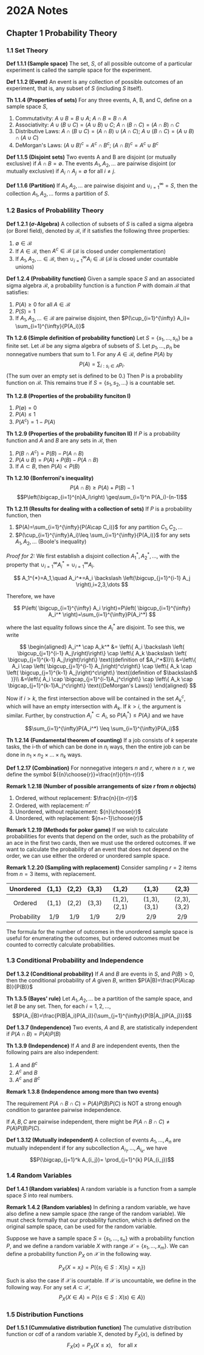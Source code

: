 # 202A Notes

## Chapter 1 Probability Theory

### 1.1 Set Theory

**Def 1.1.1 (Sample space)**
The set, $S$, of all possible outcome of a particular experiment is called the sample space for the experiment.

**Def 1.1.2 (Event)**
An event is any collection of possible outcomes of an experiment, that is, any subset of $S$ (including $S$ itself).

**Th 1.1.4 (Properties of sets)**
For any three events, A, B, and C, define on a sample space $S$,
1. Commutativity:
$A \cup B=B \cup A$; $A \cap B=B \cap A$
2. Associativity: 
$A \cup (B \cup C)=(A \cup B) \cup C$; $A \cap (B \cap C)=(A \cap B) \cap C$
3. Distributive Laws: 
$A \cap (B\cup C)=(A \cap B) \cup (A \cap C)$; $A \cup (B\cap C)=(A \cup B) \cap (A \cup C)$
4. DeMorgan's Laws: 
$(A \cup B)^c = A^c \cap B^c$; $(A \cap B)^c = A^c \cup B^c$

**Def 1.1.5 (Disjoint sets)**
Two events A and B are disjoint (or mutually exclusive) if $A \cap B=\emptyset$. The events $A_1,A_2,\dots$ are pairwise disjoint (or mutually exclusive) if $A_i \cap A_j = \emptyset$ for all $i \neq j$.

**Def 1.1.6 (Partition)**
If $A_1,A_2,\dots$ are pairwise disjoint and $\cup_{i=1}^{\infty}=S$, then the collection $A_1,A_2,\dots$ forms a partition of $S$.

### 1.2 Basics of Probablility Theory

**Def 1.2.1 ($\sigma$-Algebra)**
A collection of subsets of $S$ is called a sigma algebra (or Borel field), denoted by $\mathcal B$, if it satisfies the following three properties: 
1. $\emptyset \in \mathcal B$
2. If $A \in \mathcal B$, then $A^c \in \mathcal B$ ($\mathcal B$ is closed under complementation)
3. If $A_1, A_2, \dots \in \mathcal B$, then $\cup_{i=1}^{\infty} A_i \in \mathcal B$ ($\mathcal B$ is closed under countable unions)

**Def 1.2.4 (Probability function)**
Given a sample space $S$ and an associated sigma algebra $\mathcal B$, a probability function is a function $P$ with domain $\mathcal B$ that satisfies: 
1. $P(A) \geq 0$ for all $A \in \mathcal B$
2. $P(S)=1$
3. If $A_1, A_2, \dots \in \mathcal B$ are pairwise disjoint, then $P(\cup_{i=1}^{\infty} A_i)= \sum_{i=1}^{\infty}{P(A_i)}$

**Th 1.2.6 (Simple definition of probability function)**
Let $S=\{s_1, \dots, s_n\}$ be a finite set. Let $\mathcal B$ be any sigma algebra of subsets of $S$. Let $p_1,\dots, p_n$ be nonnegative numbers that sum to 1. For any $A\in \mathcal B$, define $P(A)$ by
$$P(A)=\sum_{i:s_i\in A}p_i.$$
(The sum over an empty set is defined to be 0.) Then P is a probability function on $\mathcal B$. This remains true if $S=\{s_1,s_2,\dots\}$ is a countable set. 

**Th 1.2.8 (Properties of the probability funciton I)**
1. $P(\emptyset)=0$
2. $P(A)\leq 1$
3. $P(A^c)=1-P(A)$

**Th 1.2.9 (Properties of the probability funciton II)**
If $P$ is a probability function and $A$ and $B$ are any sets in $\mathcal B$, then
1. $P(B \cap A^c)=P(B)-P(A \cap B)$
2. $P(A \cup B)=P(A) + P(B) - P(A\cap B)$
3. If $A \subset B$, then $P(A) < P(B)$

**Th 1.2.10 (Bonferroni's inequality)**
$$P(A\cap B)\geq P(A)+P(B)-1$$
$$P\left(\bigcap_{i=1}^{n}A_i\right) \geq\sum_{i=1}^n P(A_i)-(n-1)$$

**Th 1.2.11 (Results for dealing with a collection of sets)**
If $P$ is a probability function, then
1. $P(A)=\sum_{i=1}^{\infty}{P(A\cap C_i)}$ for any partition $C_1,C_2,\dots$
2. $P(\cup_{i=1}^{\infty}A_i)\leq \sum_{i=1}^{\infty}{P(A_i)}$ for any sets $A_1, A_2, \dots$ (Boole's inequality)


*Proof for 2:*
We first establish a disjoint collection $A_1^*,A_2^*,\dots$, with the property that $\cup_{i=1}^{\infty}A_i^*=\cup_{i=1}^{\infty}A_i$.

$$
A_1^{*}=A_1,\quad A_i^*=A_i \backslash \left(\bigcup_{j=1}^{i-1} A_j \right),i=2,3,\dots
$$

Therefore, we have

$$
P\left( \bigcup_{i=1}^{\infty} A_i \right)=P\left( \bigcup_{i=1}^{\infty} A_i^* \right)=\sum_{i=1}^{\infty}P(A_i^*)
$$

where the last equality follows since the $A_i^*$ are disjoint. To see this, we write

$$
\begin{aligned}
A_i^* \cap A_k^* &= \left\{ A_i \backslash \left( \bigcup_{j=1}^{i-1} A_j\right)\right\} \cap \left\{  A_k \backslash \left( \bigcup_{j=1}^{k-1} A_j\right)\right\} \text{(definition of $A_i^*$)}\\
&=\left\{ A_i \cap \left( \bigcup_{j=1}^{i-1} A_j\right)^c\right\} \cap \left\{ A_k \cap \left( \bigcup_{j=1}^{k-1} A_j\right)^c\right\} \text{(definition of $\backslash$ )}\\
&=\left\{ A_i \cap \bigcap_{j=1}^{i-1}A_j^c\right\} \cap \left\{ A_k \cap \bigcap_{j=1}^{k-1}A_j^c\right\} \text{(DeMorgan's Laws)}
\end{aligned}
$$

Now if $i>k$, the first intersection above will be contained in the set $A_k^c$, which will have an empty intersection with $A_k$. If $k>i$, the argument is similar. Further, by construction $A_i^* \subset A_i$, so $P(A_i^*)\leq P(A_i)$ and we have

$$\sum_{i=1}^{\infty}P(A_i^*) \leq \sum_{i=1}^{\infty}P(A_i)$$


**Th 1.2.14 (Fundamental theorem of counting)**
If a job consists of $k$ seperate tasks, the i-th of which can be done in $n_i$ ways, then the entire job can be done in $n_1 \times n_2 \times \dots \times n_k$ ways.

**Def 1.2.17 (Combination)**
For nonnegative integers $n$ and $r$, where $n \geq r$, we define the symbol ${{n}\choose{r}}=\frac{n!}{r!(n-r)!}$

**Remark 1.2.18 (Number of possible arrangements of size $r$ from $n$ objects)**
1. Ordered, without replacement: $\frac{n}{(n-r)!}$
2. Ordered, with replacement: $n^r$
3. Unordered, without replacement: ${n}\choose{r}$
4. Unordered, with replacement: ${n+r-1}\choose{r}$

**Remark 1.2.19 (Methods for poker game)**
If we wish to calculate probabilities for events that depend on the order, such as the probability of an ace in the first two cards, then we must use the ordered outcomes. If we want to calculate the probability of an event that does not depend on the order, we can use either the ordered or unordered sample space.

**Remark 1.2.20 (Sampling with replacement)**
Consider sampling $r=2$ items from $n=3$ items, with replacement.

|  Unordered  | {1,1} | {2,2} | {3,3} |    {1,2}    |    {1,3}    |    {2,3}    |
|:-----------:|:-----:|:-----:|:-----:|:-----------:|:-----------:|:-----------:|
|   Ordered   | (1,1) | (2,2) | (3,3) | (1,2),(2,1) | (1,3),(3,1) | (2,3),(3,2) |
| Probability |  1/9  |  1/9  |  1/9  |     2/9     |     2/9     |     2/9     |

The formula for the number of outcomes in the unordered sample space is useful for enumerating the outcomes, but ordered outcomes must be counted to correctly calculate probabilities.

### 1.3 Conditional Probability and Independence

**Def 1.3.2 (Conditional probability)**
If $A$ and $B$ are events in $S$, and $P(B)>0$, then the conditional probability of $A$ given $B$, written $P(A|B)=\frac{P(A\cap B)}{P(B)}$

**Th 1.3.5 (Bayes' rule)**
Let $A_1,A_2,\dots$ be a partition of the sample space, and let $B$ be any set. Then, for each $i=1,2,\dots$, 
$$P(A_i|B)=\frac{P(B|A_i)P(A_i)}{\sum_{j=1}^{\infty}{P(B|A_j)P(A_j)}}$$

**Def 1.3.7 (Independence)**
Two events, $A$ and $B$, are statistically independent if $P(A \cap B) = P(A) P(B)$

**Th 1.3.9 (Independence)**
If $A$ and $B$ are independent events, then the following pairs are also independent: 
1. $A$ and $B^c$
2. $A^c$ and $B$
3. $A^c$ and $B^c$

**Remark 1.3.8 (Independence among more than two events)**

The requirement $P(A \cap B \cap C)=P(A)P(B)P(C)$ is NOT a strong enough condition to garantee pairwise independence.

If $A,B,C$ are pairwise independent, there might be $P(A \cap B \cap C) \neq P(A)P(B)P(C)$.

**Def 1.3.12 (Mutually independent)**
A collection of events $A_1,\dots,A_n$ are mutually independent if for any subcollection $A_{i_1},\dots,A_{i_k}$, we have
$$P(\bigcap_{j=1}^k A_{i_j})= \prod_{j=1}^{k} P(A_{i_j})$$


### 1.4 Random Variables

**Def 1.4.1 (Random variables)**
A random variable is a function from a sample space $S$ into real numbers.

**Remark 1.4.2 (Random variables)**
In defining a random variable, we have also define a new sample space (the range of the random variable). We must check formally that our probability function, which is defined on the original sample space, can be used for the random variable.

Suppose we have a sample space $S=\{s_1,\dots,s_n\}$ with a probability function $P$, and we define a random variable $X$ with range $\mathcal X=\{x_1, \dots, x_m\}$. We can define a probability function $P_X$ on $\mathcal X$ in the following way.

$$P_X(X=x_i)=P(\{s_j \in S: X(s_j)=x_i\})$$

Such is also the case if $\mathcal X$  is countable. If $\mathcal X$ is uncountable, we define in the following way. For any set $A \subset \mathcal X$,
$$P_X(X \in A) = P(\{s \in S : X(s) \in A \})$$

### 1.5 Distribution Functions

**Def 1.5.1 (Cummulative distribution function)**
The cumulative distribution function or cdf of a random variable X, denoted by $F_X(x)$, is defined by
$$F_X(x)=P_X(X \leq x), \quad \text{for all }x$$

